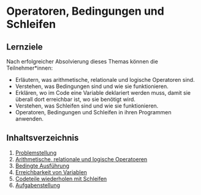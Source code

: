 # Operatoren, Bedingungen und Schleifen

## Lernziele

Nach erfolgreicher Absolvierung dieses Themas können die Teilnehmer\*innen:

- Erläutern, was arithmetische, relationale und logische Operatoren sind.
- Verstehen, was Bedingungen sind und wie sie funktionieren.
- Erklären, wo im Code eine Variable deklariert werden muss, damit sie überall dort erreichbar ist, wo sie benötigt wird.
- Verstehen, was Schleifen sind und wie sie funktionieren.
- Operatoren, Bedingungen und Schleifen in ihren Programmen anwenden.

## Inhaltsverzeichnis

1. [Problemstellung](00-problemstellung.md)
1. [Arithmetische, relationale und logische Operatoeren](./01-operators.md)
1. [Bedingte Ausführung](./02-conditions.md)
1. [Erreichbarkeit von Variablen](./03-scope-of-variables.md)
1. [Codeteile wiederholen mit Schleifen](./04-loops.md)
1. [Aufgabenstellung](./XX-aufgabenstellung.md)
